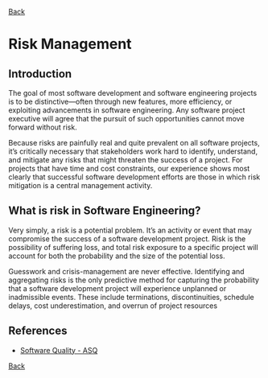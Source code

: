 [Back](README.md)

<h1> Risk Management </h1>

## Introduction

<p>The goal of most software development and software engineering projects is to be distinctive—often through new features, more efficiency, or exploiting advancements in software engineering. Any software project executive will agree that the pursuit of such opportunities cannot move forward without risk.</p>

<p>Because risks are painfully real and quite prevalent on all software projects, it’s critically necessary that stakeholders work hard to identify, understand, and mitigate any risks that might threaten the success of a project. For projects that have time and cost constraints, our experience shows most clearly that successful software development efforts are those in which risk mitigation is a central management activity.</p>

## What is risk in Software Engineering?

<p>Very simply, a risk is a potential problem. It’s an activity or event that may compromise the success of a software development project. Risk is the possibility of suffering loss, and total risk exposure to a specific project will account for both the probability and the size of the potential loss.</p>

<p>Guesswork and crisis-management are never effective. Identifying and aggregating risks is the only predictive method for capturing the probability that a software development project will experience unplanned or inadmissible events. These include terminations, discontinuities, schedule delays, cost underestimation, and overrun of project resources</p>

## References

- [Software Quality - ASQ](https://asq.org/quality-resources/software-quality#:~:text=Software%20quality%20is%20defined%20as,defect%20management%20and%20quality%20attributes.)

[Back](README.md)
